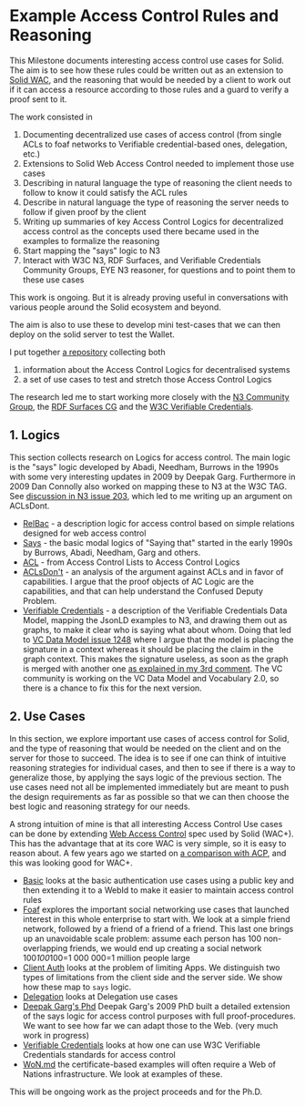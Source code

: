 # Example Access Control Rules and Reasoning

This Milestone documents interesting access control use cases for Solid. The aim is to see how these rules could be written out as an extension to [Solid WAC](https://solidproject.org/TR/wac), and the reasoning that would be needed by a client to work out if it can access a resource according to those rules and a guard to verify a proof sent to it. 

The work consisted in 
1. Documenting decentralized use cases of access control (from single ACLs to foaf networks to Verifiable credential-based ones, delegation, etc.)
2. Extensions to Solid Web Access Control needed to implement those use cases
3. Describing in natural language the type of reasoning the client needs to follow to know it could satisfy the ACL rules 
4. Describe in natural language the type of reasoning the server needs to follow if given proof by the client
5. Writing up summaries of key Access Control Logics for decentralized access control as the concepts used there became used in the examples to formalize the reasoning
6. Start mapping the "says" logic to N3
7. Interact with W3C N3, RDF Surfaces, and Verifiable Credentials Community Groups, EYE N3 reasoner, for questions and to point them to these use cases

This work is ongoing.
But it is already proving useful in conversations with various people around the Solid ecosystem and beyond.

The aim is also to use these to develop mini test-cases that we can then deploy on the solid server to test the Wallet.

I put together [a repository](https://github.com/co-operating-systems/PhD/) collecting both 
1. information about the Access Control Logics for decentralised systems
2. a set of use cases to test and stretch those Access Control Logics

The research led me to start working more closely with the [N3 Community Group](https://github.com/w3c/N3/), the [RDF Surfaces CG](https://github.com/w3c-cg/rdfsurfaces) and the [W3C Verifiable Credentials](https://github.com/w3c/vc-data-model/).


## 1. Logics

This section collects research on Logics for access control. The main logic is the "says" logic developed by Abadi, Needham, Burrows in the 1990s with some very interesting updates in 2009 by Deepak Garg. Furthermore in 2009 Dan Connolly also worked on mapping these to N3 at the W3C TAG. See [discussion in N3 issue 203](https://github.com/w3c/N3/issues/203), which led to me writing up an argument on ACLsDont.

  * [RelBac](https://github.com/co-operating-systems/PhD/blob/main/Logic/RelBac.md) - a description logic for access control based on simple relations designed for web access control
  * [Says](https://github.com/co-operating-systems/PhD/blob/main/Logic/Says.md) - the basic modal logics of "Saying that" started in the early 1990s by Burrows, Abadi, Needham, Garg and others. 
  * [ACL](https://github.com/co-operating-systems/PhD/blob/main/Logic/ACL.md) - from Access Control Lists to Access Control Logics
  * [ACLsDon't](https://github.com/co-operating-systems/PhD/blob/main/Logic/ACLsDont.md) - an analysis of the argument against ACLs and in favor of capabilities. 
  I argue that the proof objects of AC Logic are the capabilities, and that can help understand the Confused Deputy Problem. 
  * [Verifiable Credentials](https://github.com/co-operating-systems/PhD/blob/main/Logic/VerifiableCredentials.md) - a description of the Verifiable Credentials Data Model, mapping the JsonLD examples to N3, and drawing them out as graphs, to make it clear who is saying what about whom. 
  Doing that led to [VC Data Model issue 1248](https://github.com/w3c/vc-data-model/issues/1248) where I argue that the model is placing the signature in a context whereas it should be placing the claim in the graph context. This makes the signature useless, as soon as the graph is merged with another one [as explained in my 3rd comment](https://github.com/w3c/vc-data-model/issues/1248#issuecomment-1691411099). The VC community is working on the VC Data Model and Vocabulary 2.0, so there is a chance to fix this for the next version.


## 2. Use Cases 

In this section, we explore important use cases of access control for Solid, and the type of reasoning that would be needed on the client and on the server for those to succeed. The idea is to see if one can think of intuitive reasoning strategies for individual cases, and then to see if there is a way to generalize those, by applying the says logic of the previous section. The use cases need not all be implemented immediately but are meant to push the design requirements as far as possible so that we can then choose the best logic and reasoning strategy for our needs.

A strong intuition of mine is that all interesting Access Control Use cases can be done by extending [Web Access Control](https://github.com/co-operating-systems/PhD/blob/main/) spec used by Solid (WAC+). 
This has the advantage that at its core WAC is very simple, so it is easy to reason about.
A few years ago we started on [a comparison with ACP](https://github.com/solid/authorization-panel/blob/ba23d0f1ebbc91b3f0c41306f44fd9cb84148615/proposals/evaluation/index.md), and this was looking good for WAC+.


* [Basic](https://github.com/co-operating-systems/PhD/blob/main/UseCases/Basic.md) looks at the basic authentication use cases using a public key and then extending it to a WebId to make it easier to maintain access control rules
* [Foaf](https://github.com/co-operating-systems/PhD/blob/main/UseCases/Foaf.md) explores the important social networking use cases that launched interest in this whole enterprise to start with. 
  We look at a simple friend network, followed by a friend of a friend of a friend. 
  This last one brings up an unavoidable scale problem: assume each person has 100 non-overlapping friends, we would end up creating a social network 100*100*100=1 000 000=1 million people large
* [Client Auth](https://github.com/co-operating-systems/PhD/blob/main/UseCases/ClientAuth.md) looks at the problem of limiting Apps.
   We distinguish two types of limitations from the client side and the server side. 
   We show how these map to `says` logic.
* [Delegation](https://github.com/co-operating-systems/PhD/blob/main/UseCases/Delegation.md) looks at Delegation use cases
* [Deepak Garg's Phd](https://github.com/co-operating-systems/PhD/blob/main/UseCases/DeepakGargPhd.md) Deepak Garg's 2009 PhD built a detailed extension of the says logic for access control purposes with full proof-procedures. We want to see how far we can adapt those to the Web. (very much work in progress)
* [Verifiable Credentials](https://github.com/co-operating-systems/PhD/blob/main/UseCases/VerifiableCredentials.md) looks at how one can use W3C Verifiable Credentials standards for access control
* [WoN.md](https://github.com/co-operating-systems/PhD/blob/main/UseCases/WoN.md) the certificate-based examples will often require a Web of Nations infrastructure. We look at examples of these.

This will be ongoing work as the project proceeds and for the Ph.D.

